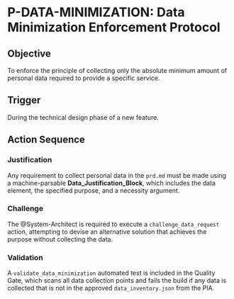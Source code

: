# P-DATA-MINIMIZATION: Data Minimization Enforcement Protocol

## Objective
To enforce the principle of collecting only the absolute minimum amount of personal data required to provide a specific service.

## Trigger
During the technical design phase of a new feature.

## Action Sequence

### Justification
Any requirement to collect personal data in the `prd.md` must be made using a machine-parsable **Data_Justification_Block**, which includes the data element, the specified purpose, and a necessity argument.

### Challenge
The @System-Architect is required to execute a `challenge_data_request` action, attempting to devise an alternative solution that achieves the purpose without collecting the data.

### Validation
A `validate_data_minimization` automated test is included in the Quality Gate, which scans all data collection points and fails the build if any data is collected that is not in the approved `data_inventory.json` from the PIA.